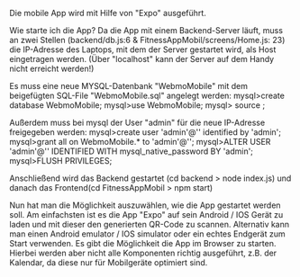 Die mobile App wird mit Hilfe von "Expo" ausgeführt.

Wie starte ich die App?
Da die App mit einem Backend-Server läuft, muss an zwei Stellen (backend/db.js:6 & FitnessAppMobil/screens/Home.js: 23) die IP-Adresse des Laptops, mit dem der Server gestartet wird, als Host eingetragen werden. (Über "localhost" kann der Server auf dem Handy nicht erreicht werden!)

Es muss eine neue MYSQL-Datenbank "WebmoMobile" mit dem beigefügten SQL-File "WebmoMobile.sql" angelegt werden:
mysql>create database WebmoMobile;
mysql>use WebmoMobile;
mysql> source <path to the sqlfile>;

Außerdem muss bei mysql der User "admin" für die neue IP-Adresse freigegeben werden:
mysql>create user 'admin'@'<individuelle IP-Adresse>' identified by 'admin';
mysql>grant all on WebmoMobile.\* to 'admin'@'<individuelle IP-Adresse>';
mysql>ALTER USER 'admin'@'<individuelle IP-Adresse>' IDENTIFIED WITH mysql_native_password BY 'admin';
mysql>FLUSH PRIVILEGES;

Anschließend wird das Backend gestartet (cd backend > node index.js) und danach das Frontend(cd FitnessAppMobil > npm start)

Nun hat man die Möglichkeit auszuwählen, wie die App gestartet werden soll. Am einfachsten ist es die App "Expo" auf sein Android / IOS Gerät zu laden und mit dieser den generierten QR-Code zu scannen. Alternativ kann man einen Android emulator / IOS simulator oder ein echtes Endgerät zum Start verwenden. Es gibt die Möglichkeit die App im Browser zu starten. Hierbei werden aber nicht alle Komponenten richtig ausgeführt, z.B. der Kalendar, da diese nur für Mobilgeräte optimiert sind.
